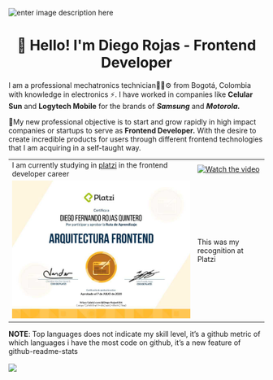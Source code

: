![enter image description here](https://2vtt903fz7pzurynz13hoiq1-wpengine.netdna-ssl.com/wp-content/uploads/2017/01/JavaScript.gif)

<h1 align="center">👋 Hello! I'm Diego Rojas - Frontend Developer</h1>

I am a professional mechatronics technician👨‍🎓⚙ from Bogotá, Colombia with knowledge in electronics ⚡. I have worked in companies like **Celular Sun** and  **Logytech Mobile** for the brands of ***Samsung*** and ***Motorola.*** 

🚀My new professional objective is to start and grow rapidly in high impact companies or startups to serve as **Frontend Developer.** With the desire to create incredible products for users through different frontend technologies that I am acquiring in a self-taught way.

|  |  |
|--|--|
| I am currently studying in [platzi](https://platzi.com/) in the frontend developer career | [![Watch the video](https://img.youtube.com/vi/ZYmIUiK8ZQI/maxresdefault.jpg)](https://youtu.be/ZYmIUiK8ZQI) |
| [![Diploma](https://github.com/DiegoRojas93/DiegoRojas93/blob/master/src/images/download.png "Diploma")](https://platzi.com/@Diego-Rojas4304/ruta/7-arquitecto/diploma/detalle/ "Diploma") | This was my recognition at Platzi |


**NOTE**: Top languages does not indicate my skill level, it’s a github metric of which languages i have the most code on github, it’s a new feature of github-readme-stats


<img align="center" src="https://github-readme-stats.anuraghazra1.vercel.app/api/top-langs/?username=DiegoRojas93&theme=tokyonight" />

